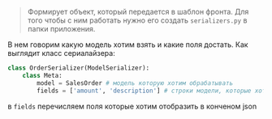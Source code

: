 >Формирует объект, который передается в шаблон фронта. Для того чтобы с ним работать нужно его создать `serializers.py` в папки приложения. 

В нем говорим какую модель хотим взять и какие поля достать. 
Как выглядит класс сериалайзера:
```python
class OrderSerializer(ModelSerializer):
	class Meta:
		model = SalesOrder # модель которую хотим обрабатывать 
		fields = ['amount', 'description'] # строки модели, которые хотим достать
```
в `fields` перечисляем поля которые хотим отобразить в конченом json